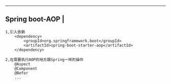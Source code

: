 -----------------------
Spring boot-AOP			|
-----------------------
	1,引入依赖
		<dependency>  
			<groupId>org.springframework.boot</groupId>  
			<artifactId>spring-boot-starter-aop</artifactId>  
		</dependency>  
	
	2,在需要执行AOP的地方跟Spring一样的操作
		@Aspect  
		@Component  
		@Befor
		...
